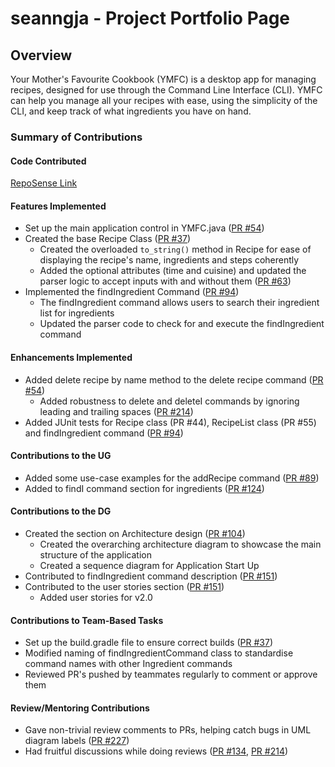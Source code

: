 
# seanngja - Project Portfolio Page

## Overview
Your Mother's Favourite Cookbook (YMFC) is a desktop app for managing recipes, designed for use through the
Command Line Interface (CLI). YMFC can help you manage all your recipes with ease, using the simplicity of the CLI, and
keep track of what ingredients you have on hand.


### Summary of Contributions

#### Code Contributed
[RepoSense Link](https://nus-cs2113-ay2425s1.github.io/tp-dashboard/?search=w13-1&sort=groupTitle&sortWithin=title&timeframe=commit&mergegroup=&groupSelect=groupByRepos&breakdown=true&checkedFileTypes=docs~functional-code~test-code~other&since=2024-09-20&tabOpen=true&tabType=authorship&tabAuthor=seanngja&tabRepo=AY2425S1-CS2113-W13-1%2Ftp%5Bmaster%5D&authorshipIsMergeGroup=false&authorshipFileTypes=docs~functional-code~test-code~other&authorshipIsBinaryFileTypeChecked=false&authorshipIsIgnoredFilesChecked=false)

#### Features Implemented
- Set up the main application control in YMFC.java ([PR #54](https://github.com/AY2425S1-CS2113-W13-1/tp/pull/54))
- Created the base Recipe Class ([PR #37](https://github.com/AY2425S1-CS2113-W13-1/tp/pull/37))
  - Created the overloaded `to_string()` method in Recipe for ease of displaying the recipe's name, ingredients and steps coherently
  - Added the optional attributes (time and cuisine) and updated the parser logic to accept inputs with and without them ([PR #63](https://github.com/AY2425S1-CS2113-W13-1/tp/pull/63))
- Implemented the findIngredient Command ([PR #94](https://github.com/AY2425S1-CS2113-W13-1/tp/pull/94))
  - The findIngredient command allows users to search their ingredient list for ingredients 
  - Updated the parser code to check for and execute the findIngredient command


#### Enhancements Implemented
- Added delete recipe by name method to the delete recipe command ([PR #54](https://github.com/AY2425S1-CS2113-W13-1/tp/pull/54))
  - Added robustness to delete and deleteI commands by ignoring leading and trailing spaces ([PR #214](https://github.com/AY2425S1-CS2113-W13-1/tp/pull/214))
- Added JUnit tests for Recipe class (PR #44), RecipeList class (PR #55) and findIngredient command ([PR #94](https://github.com/AY2425S1-CS2113-W13-1/tp/pull/94))


#### Contributions to the UG
- Added some use-case examples for the addRecipe command ([PR #89](https://github.com/AY2425S1-CS2113-W13-1/tp/pull/89))
- Added to findI command section for ingredients ([PR #124](https://github.com/AY2425S1-CS2113-W13-1/tp/pull/124))


#### Contributions to the DG 
- Created the section on Architecture design ([PR #104](https://github.com/AY2425S1-CS2113-W13-1/tp/pull/104))
  - Created the overarching architecture diagram to showcase the main structure of the application
  - Created a sequence diagram for Application Start Up
- Contributed to findIngredient command description ([PR #151](https://github.com/AY2425S1-CS2113-W13-1/tp/pull/151))
- Contributed to the user stories section ([PR #151](https://github.com/AY2425S1-CS2113-W13-1/tp/pull/151))
  - Added user stories for v2.0 


#### Contributions to Team-Based Tasks
- Set up the build.gradle file to ensure correct builds ([PR #37](https://github.com/AY2425S1-CS2113-W13-1/tp/pull/37))
- Modified naming of findIngredientCommand class to standardise command names with other Ingredient commands
- Reviewed PR's pushed by teammates regularly to comment or approve them

#### Review/Mentoring Contributions
- Gave non-trivial review comments to PRs, helping catch bugs in UML diagram labels ([PR #227](https://github.com/AY2425S1-CS2113-W13-1/tp/pull/227))
- Had fruitful discussions while doing reviews ([PR #134](https://github.com/AY2425S1-CS2113-W13-1/tp/pull/134), [PR #214](https://github.com/AY2425S1-CS2113-W13-1/tp/pull/214))
